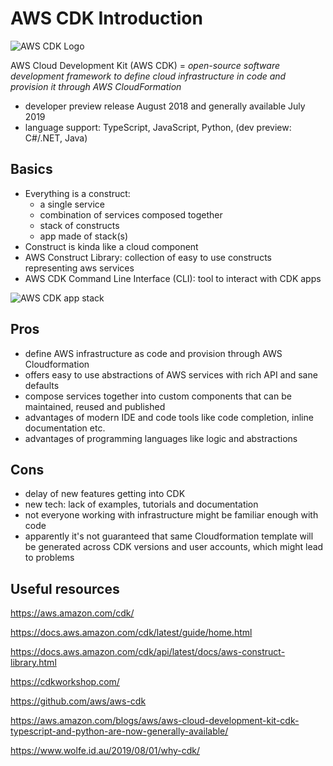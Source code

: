 # AWS CDK Introduction

![AWS CDK Logo](https://cdkworkshop.com/images/cdk-logo.png)

AWS Cloud Development Kit (AWS CDK) = *open-source software development framework to define cloud infrastructure in code and provision it through AWS CloudFormation*

- developer preview release August 2018 and generally available July 2019
- language support: TypeScript, JavaScript, Python, (dev preview: C#/.NET, Java)

## Basics

- Everything is a construct: 
  - a single service
  - combination of services composed together
  - stack of constructs
  - app made of stack(s)
- Construct is kinda like a cloud component
- AWS Construct Library: collection of easy to use constructs representing aws services
- AWS CDK Command Line Interface (CLI): tool to interact with CDK apps

![AWS CDK app stack](https://docs.aws.amazon.com/cdk/latest/guide/images/AppStacks.png)


## Pros

- define AWS infrastructure as code and provision through AWS Cloudformation
- offers easy to use abstractions of AWS services with rich API and sane defaults
- compose services together into custom components that can be maintained, reused and published
- advantages of modern IDE and code tools like code completion, inline documentation etc.
- advantages of programming languages like logic and abstractions

## Cons

- delay of new features getting into CDK
- new tech: lack of examples, tutorials and documentation
- not everyone working with infrastructure might be familiar enough with code
- apparently it's not guaranteed that same Cloudformation template will be generated across CDK versions and user accounts, which might lead to problems

## Useful resources

https://aws.amazon.com/cdk/

https://docs.aws.amazon.com/cdk/latest/guide/home.html

https://docs.aws.amazon.com/cdk/api/latest/docs/aws-construct-library.html

https://cdkworkshop.com/

https://github.com/aws/aws-cdk

https://aws.amazon.com/blogs/aws/aws-cloud-development-kit-cdk-typescript-and-python-are-now-generally-available/

https://www.wolfe.id.au/2019/08/01/why-cdk/
